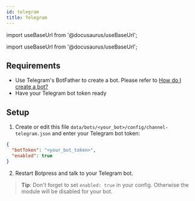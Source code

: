 ```yaml
---
id: telegram
title: Telegram
---
```


import useBaseUrl from '@docusaurus/useBaseUrl';

import useBaseUrl from '@docusaurus/useBaseUrl';

## Requirements

- Use Telegram's BotFather to create a bot. Please refer to [How do I create a bot?](https://core.telegram.org/bots#3-how-do-i-create-a-bot)
- Have your Telegram bot token ready

## Setup

1. Create or edit this file `data/bots/<your_bot>/config/channel-telegram.json` and enter your Telegram bot token:

```json
{
  "botToken": "<your_bot_token>",
  "enabled": true
}
```

2. Restart Botpress and talk to your Telegram bot.

> **Tip**: Don't forget to set `enabled: true` in your config. Otherwise the module will be disabled for your bot.
